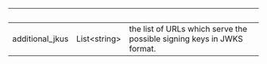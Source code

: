 <!-- Code generated for API Clients. DO NOT EDIT. -->

| &nbsp;          | &nbsp;             | &nbsp;                                                                 |
| --------------- | ------------------ | ---------------------------------------------------------------------- |
| additional_jkus | List&lt;string&gt; | the list of URLs which serve the possible signing keys in JWKS format. |
